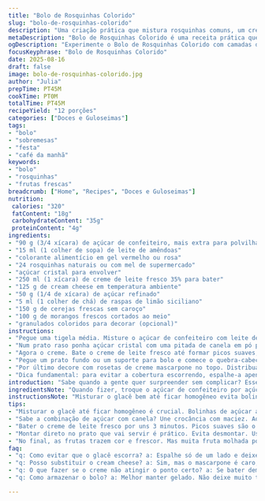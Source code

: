 ```yaml
---
title: "Bolo de Rosquinhas Colorido"
slug: "bolo-de-rosquinhas-colorido"
description: "Uma criação prática que mistura rosquinhas comuns, um creme de cream cheese com toque de limão e frutas frescas, tudo montado em camadas para um bolo montado visualmente atraente e sabor equilibrado. Troque o leite por leite de amêndoas, usar açúcar de confeiteiro com pitada de canela. Ideal pra quem quer algo rápido sem abrir mão do charme, textura que derrete na boca. Decoração opcional com granulados coloridos e frutas da estação. Atenção aos sinais do creme: que segura, mas não endurece demais."
metaDescription: "Bolo de Rosquinhas Colorido é uma receita prática que combina rosquinhas, creme de cream cheese e frutas frescas. Delícia fácil de fazer."
ogDescription: "Experimente o Bolo de Rosquinhas Colorido com camadas de rosquinhas e frutas. Uma delícia rápida e cheia de charme."
focusKeyphrase: "Bolo de Rosquinhas Colorido"
date: 2025-08-16
draft: false
image: bolo-de-rosquinhas-colorido.jpg
author: "Julia"
prepTime: PT45M
cookTime: PT0M
totalTime: PT45M
recipeYield: "12 porções"
categories: ["Doces e Guloseimas"]
tags:
- "bolo"
- "sobremesas"
- "festa"
- "café da manhã"
keywords:
- "bolo"
- "rosquinhas"
- "frutas frescas"
breadcrumb: ["Home", "Recipes", "Doces e Guloseimas"]
nutrition: 
 calories: "320"
 fatContent: "18g"
 carbohydrateContent: "35g"
 proteinContent: "4g"
ingredients:
- "90 g (3/4 xícara) de açúcar de confeiteiro, mais extra para polvilhar"
- "15 ml (1 colher de sopa) de leite de amêndoas"
- "colorante alimentício em gel vermelho ou rosa"
- "24 rosquinhas naturais ou com mel de supermercado"
- "açúcar cristal para envolver"
- "250 ml (1 xícara) de creme de leite fresco 35% para bater"
- "125 g de cream cheese em temperatura ambiente"
- "50 g (1/4 de xícara) de açúcar refinado"
- "5 ml (1 colher de chá) de raspas de limão siciliano"
- "150 g de cerejas frescas sem caroço"
- "100 g de morangos frescos cortados ao meio"
- "granulados coloridos para decorar (opcional)"
instructions:
- "Pegue uma tigela média. Misture o açúcar de confeiteiro com leite de amêndoas e uma gota de corante em gel vermelho até formar uma cobertura lisa. Se ficar muito líquida, adiciona açúcar aos pouco; muito densa, mais leite. Use uma espátula para espalhar essa cobertura em um lado de 10 rosquinhas. Reserve numa assadeira para secar, esse processo evita que a cobertura escorra na montagem depois."
- "Num prato raso ponha açúcar cristal com uma pitada de canela em pó para dar um toque brasileiro. Envolva 7 rosquinhas nessa mistura, eles vão ficar crocantes por fora, um contraste interessante com o lençol doce do glacê. Use mais rosquinhas pra colocar só no açúcar normal para balancear os sabores e evitar espalhar sabores fortes demais."
- "Agora o creme. Bate o creme de leite fresco até formar picos suaves, não pode bater até virar manteiga. Misture o cream cheese com açúcar refinado e raspas de limão até homogeneizar. Junte delicadamente o creme batido ao cream cheese com uma espátula, movimentos envolventes, pra manter a leveza e textura aerada, que vai dar suporte mas não pesar a montagem."
- "Pegue um prato fundo ou um suporte para bolo e comece o quebra-cabeça: disponha metade das rosquinhas formando um círculo grande, de uns 20 cm de diâmetro. Entre cada rosquinha use uma lágrima de creme para fazer elas grudarem, evitando que o bolo desmonte na hora de mover ou servir. Cubra com uma camada fina de creme. Faça um círculo um pouco menor com o resto das rosquinhas, repita a colagem e outra camada fina de creme. Você vai vendo o crescimento do bolo, uma pirâmide invertida, linda demais."
- "Por último decore com rosetas de creme mascarpone no topo. Distribua as frutas frescas – cerejas cortadas e morangos – e jogue granulado colorido com moderação. Fica alegre e com texturas interessantes. Interessante notar como as frutas frescas mantém o bolo com frescor e acidez que corta a doçura. Sirva imediatamente ou mantenha gelado até a hora de cortar. Melhor fazer no dia, rosquinha amolece rápido e creme pode separar se ficar muito tempo."
- "Dica fundamental: para evitar a cobertura escorrendo, espalhe-a apenas de um lado e deixe secar até formar uma película levinha. Também, ao bater o creme, fique de olho nos picos. Pico mole é cremoso, pico duro vira manteiga e seu creme vira pasta. O toque da raspas de limão faz toda diferença, corte com o doce, valoriza o sabor. Substituir mascarpone por cream cheese deixa mais leve e prático, especialmente aqui no Brasil onde mascarpone é caro e difícil de achar."
introduction: "Sabe quando a gente quer surpreender sem complicar? Esse bolo feito de rosquinhas, creme aerado e frutas frescas serve pra isso. A técnica da montagem em camadas traz charme, e o contraste da textura crocante do açúcar com o macio do creme e o azedinho das frutas cria uma experiência muito mais rica do que parece. Troquei o leite tradicional por leite de amêndoas pra adicionar um toque diferente, e mantive as frutas da estação porque elas falam pelo sabor. A prática mostrou que o segredo está no creme batido no ponto certo e na montagem rápida para o frescor das rosquinhas."
ingredientsNote: "Quando fizer, troque o açúcar de confeiteiro por açúcar comum moído no liquidificador, dá um gostinho levemente caramelizado. O leite de amêndoas é substituível por qualquer leite vegetal, até água funciona, mas altera textura da cobertura. O cream cheese precisa estar em temperatura ambiente para evitar grumos no creme. As frutas frescas precisam estar firmes, não use muito maduras para não escorrerem suco por cima do bolo. Se quiser untar a forma, faça só no prato de servir, nunca diretamente nas rosquinhas. Opte por rosquinhas naturais para evitar excesso de doçura, assim você controla com a cobertura e o açúcar externo."
instructionsNote: "Misturar o glacê bem até ficar homogêneo evita bolinhas de açúcar que grudam. Espalhar com uma espátula pequena facilita o controle da quantidade, uma camada muito grossa vai pesar o bolo e escorrer; muito fina não adere. Envolver no açúcar com canela cria uma camada crocante que deixa seu bolo com texturas diferentes, uma brincadeira pra boca. Na hora do creme, otimize tempo batendo o creme por uns 3 minutos pra formar picos suaves, nem moles demais nem duros. Montar o bolo direto no prato evita transporte que pode desmontar. Use a quantidade de creme para colar, nem muito pouco, nem exagero que pode escorrer. Decore com equilíbrio, a fruta traz cor e frescor, mas muita fruta molhada pode desmanchar o bolo."
tips:
- "Misturar o glacê até ficar homogêneo é crucial. Bolinhas de açúcar arruinam. Use espátula pequena. Espalhar com uma camada fina é ideal para o bolo não pesar."
- "Sabe a combinação de açúcar com canela? Une crocância com maciez. Ao envolver as rosquinhas cria textura diferente. Testar sempre é necessário. Se deixar muito tempo as frutas soltam suco."
- "Bater o creme de leite fresco por uns 3 minutos. Picos suaves são o objetivo. Nem muito moles, nem duros. Lembre-se, batido demais vira manteiga. E ninguém quer isso."
- "Montar direto no prato que vai servir é prático. Evita desmontar. Use o creme na medida exata. Não exagere, nem coloque pouco. Tem que colar, mas não escorregar. Um desafio."
- "No final, as frutas trazem cor e frescor. Mas muita fruta molhada pode desmanchar tudo. Controle a quantidade. E sempre escolha frutas firmes. Não use maduras demais."
faq:
- "q: Como evitar que o glacê escorra? a: Espalhe só de um lado e deixe secar até ficar peliculazinha. Isso impede o escorrendo na montagem."
- "q: Posso substituir o cream cheese? a: Sim, mas o mascarpone é caro, e aqui no Brasil é raro. Usar cream cheese é prático. Uma ótima escolha."
- "q: O que fazer se o creme não atingir o ponto certo? a: Se bater demais, virou manteiga. Se não bater o suficiente, fica mole. Preste atenção nos picos."
- "q: Como armazenar o bolo? a: Melhor manter gelado. Não deixe muito tempo fora, rosquinhas amolecem rápido. O ideal é fazer no dia para manter frescor."

---
```

